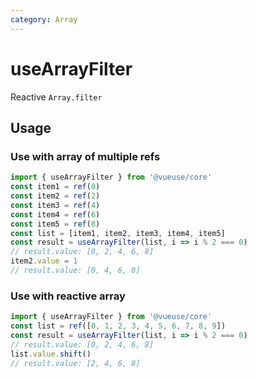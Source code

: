 ```yaml
---
category: Array
---
```


# useArrayFilter

Reactive `Array.filter`

## Usage

### Use with array of multiple refs

```js
import { useArrayFilter } from '@vueuse/core'
const item1 = ref(0)
const item2 = ref(2)
const item3 = ref(4)
const item4 = ref(6)
const item5 = ref(8)
const list = [item1, item2, item3, item4, item5]
const result = useArrayFilter(list, i => i % 2 === 0)
// result.value: [0, 2, 4, 6, 8]
item2.value = 1
// result.value: [0, 4, 6, 8]
```

### Use with reactive array

```js
import { useArrayFilter } from '@vueuse/core'
const list = ref([0, 1, 2, 3, 4, 5, 6, 7, 8, 9])
const result = useArrayFilter(list, i => i % 2 === 0)
// result.value: [0, 2, 4, 6, 8]
list.value.shift()
// result.value: [2, 4, 6, 8]
```
